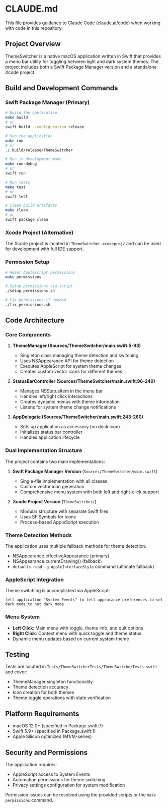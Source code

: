 # CLAUDE.md

This file provides guidance to Claude Code (claude.ai/code) when working with code in this repository.

## Project Overview

ThemeSwitcher is a native macOS application written in Swift that provides a menu bar utility for toggling between light and dark system themes. The project includes both a Swift Package Manager version and a standalone Xcode project.

## Build and Development Commands

### Swift Package Manager (Primary)
```bash
# Build the application
make build
# or
swift build --configuration release

# Run the application
make run
# or
./.build/release/ThemeSwitcher

# Run in development mode
make run-debug
# or
swift run

# Run tests
make test
# or
swift test

# Clean build artifacts
make clean
# or
swift package clean
```

### Xcode Project (Alternative)
The Xcode project is located in `ThemeSwitcher.xcodeproj/` and can be used for development with full IDE support.

### Permission Setup
```bash
# Reset AppleScript permissions
make permissions

# Setup permissions via script
./setup_permissions.sh

# Fix permissions if needed
./fix_permissions.sh
```

## Code Architecture

### Core Components

1. **ThemeManager (Sources/ThemeSwitcher/main.swift:5-93)**
   - Singleton class managing theme detection and switching
   - Uses NSAppearance API for theme detection
   - Executes AppleScript for system theme changes
   - Creates custom vector icons for different themes

2. **StatusBarController (Sources/ThemeSwitcher/main.swift:96-240)**
   - Manages NSStatusItem in the menu bar
   - Handles left/right click interactions
   - Creates dynamic menus with theme information
   - Listens for system theme change notifications

3. **AppDelegate (Sources/ThemeSwitcher/main.swift:243-260)**
   - Sets up application as accessory (no dock icon)
   - Initializes status bar controller
   - Handles application lifecycle

### Dual Implementation Structure

The project contains two main implementations:

1. **Swift Package Manager Version** (`Sources/ThemeSwitcher/main.swift`)
   - Single-file implementation with all classes
   - Custom vector icon generation
   - Comprehensive menu system with both left and right-click support

2. **Xcode Project Version** (`ThemeSwitcher/`)
   - Modular structure with separate Swift files
   - Uses SF Symbols for icons
   - Process-based AppleScript execution

### Theme Detection Methods

The application uses multiple fallback methods for theme detection:
- NSAppearance.effectiveAppearance (primary)
- NSAppearance.currentDrawing() (fallback)
- `defaults read -g AppleInterfaceStyle` command (ultimate fallback)

### AppleScript Integration

Theme switching is accomplished via AppleScript:
```applescript
tell application "System Events" to tell appearance preferences to set dark mode to not dark mode
```

### Menu System

- **Left Click**: Main menu with toggle, theme info, and quit options
- **Right Click**: Context menu with quick toggle and theme status
- Dynamic menu updates based on current system theme

## Testing

Tests are located in `Tests/ThemeSwitcherTests/ThemeSwitcherTests.swift` and cover:
- ThemeManager singleton functionality
- Theme detection accuracy
- Icon creation for both themes
- Theme toggle operations with state verification

## Platform Requirements

- macOS 12.0+ (specified in Package.swift:7)
- Swift 5.9+ (specified in Package.swift:1)
- Apple Silicon optimized (M1/M-series)

## Security and Permissions

The application requires:
- AppleScript access to System Events
- Automation permissions for theme switching
- Privacy settings configuration for system modification

Permission issues can be resolved using the provided scripts or the `make permissions` command.